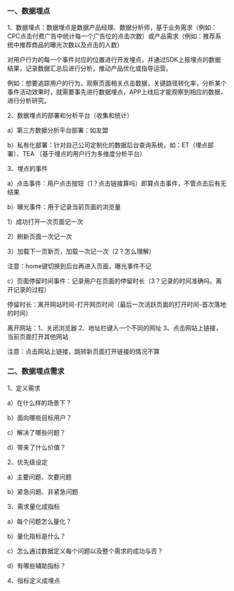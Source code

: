 ### 一、数据埋点

1、数据埋点：数据埋点是数据产品经理、数据分析师，基于业务需求（例如：CPC点击付费广告中统计每一个广告位的点击次数）或产品需求（例如：推荐系统中推荐商品的曝光次数以及点击的人数）

​                        对用户行为的每一个事件对应的位置进行开发埋点，并通过SDK上报埋点的数据结果，记录数据汇总后进行分析，推动产品优化或指导运营。

​      例如：想要追踪用户的行为，观察页面相关点击数据，关键路径转化率，分析某个事件活动效果时，就需要事先进行数据埋点，APP上线后才能观察到相应的数据，进行分析研究。



2、数据埋点的部署和分析平台（收集和统计）

a）第三方数据分析平台部署：如友盟

b）私有化部署：针对自己公司定制化的数据后台查询系统，如：ET（埋点部署）、TEA （基于埋点的用户行为多维度分析平台）



3、埋点的事件

a）点击事件：用户点击按钮（1？点击链接算吗）即算点击事件，不管点击后有无结果

b）曝光事件：用于记录当前页面的浏览量

1）成功打开一次页面记一次

2）刷新页面一次记一次

3）加载下一页新页，加载一次记一次（2？怎么理解）

注意：home键切换到后台再进入页面，曝光事件不记

c）页面停留时间事件：记录用户在页面的停留时长（3？记录的时间准确吗，离开记录的过程）

停留时长：离开网站时间-打开网页时间（最后一次活跃页面的打开时间-首次落地的时间）

离开网站：1、关闭浏览器   2、地址栏键入一个不同的网址   3、点击网站上链接，当前页面打开其他网站

注意：点击网站上链接，跳转新页面打开链接的情况不算



### 二、数据埋点需求

1、定义需求

a）在什么样的场景下？

b）面向哪些目标用户？

c）解决了哪些问题？

d）带来了什么价值？

2、优先级设定

a）主要问题、次要问题

b）紧急问题、非紧急问题

3、需求量化成指标

a）每个问题怎么量化？

b）量化指标是什么？

c）怎么通过数据定义每个问题以及整个需求的成功与否？

d）有哪些辅助指标？

4、指标定义成埋点